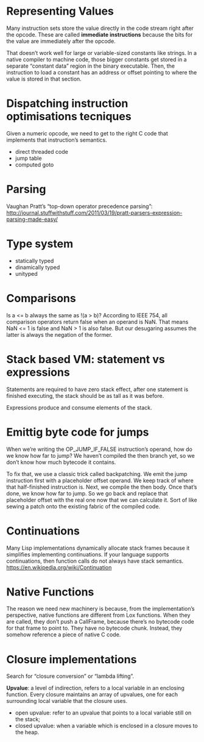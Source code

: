 # Representing Values
Many instruction sets store the value directly in the code stream right after the opcode. These are called **immediate instructions** because the bits for the value are immediately after the opcode.

That doesn’t work well for large or variable-sized constants like strings. In a native compiler to machine code, those bigger constants get stored in a separate “constant data” region in the binary executable. Then, the instruction to load a constant has an address or offset pointing to where the value is stored in that section.

# Dispatching instruction optimisations tecniques
Given a numeric opcode, we need to get to the right C code that implements that instruction’s semantics.
* direct threaded code
* jump table
* computed goto

# Parsing
Vaughan Pratt’s “top-down operator precedence parsing”: http://journal.stuffwithstuff.com/2011/03/19/pratt-parsers-expression-parsing-made-easy/

# Type system
* statically typed
* dinamically typed
* unityped

# Comparisons
Is a <= b always the same as !(a > b)? According to IEEE 754, all comparison operators return false when an operand is NaN. That means NaN <= 1 is false and NaN > 1 is also false. But our desugaring assumes the latter is always the negation of the former.

# Stack based VM: statement vs expressions
 Statements are required to have zero stack effect, after one statement is finished executing, the stack should be as tall as it was before.

 Expressions produce and consume elements of the stack.

# Emittig byte code for jumps
 When we’re writing the OP_JUMP_IF_FALSE instruction’s operand, how do we know how far to jump? We haven’t compiled the then branch yet, so we don’t know how much bytecode it contains.
 
To fix that, we use a classic trick called backpatching. We emit the jump instruction first with a placeholder offset operand. We keep track of where that half-finished instruction is. Next, we compile the then body. Once that’s done, we know how far to jump. So we go back and replace that placeholder offset with the real one now that we can calculate it. Sort of like sewing a patch onto the existing fabric of the compiled code.

# Continuations
Many Lisp implementations dynamically allocate stack frames because it simplifies implementing continuations. If your language supports continuations, then function calls do not always have stack semantics. https://en.wikipedia.org/wiki/Continuation

# Native Functions
The reason we need new machinery is because, from the implementation’s perspective, native functions are different from Lox functions. When they are called, they don’t push a CallFrame, because there’s no bytecode code for that frame to point to. They have no bytecode chunk. Instead, they somehow reference a piece of native C code.

# Closure implementations
Search for “closure conversion” or “lambda lifting”.

**Upvalue**: a level of indirection, refers to a local variable in an enclosing function. Every closure maintains an array of upvalues, one for each surrounding local variable that the closure uses.

* open upvalue: refer to an upvalue that points to a local variable still on the stack;
* closed upvalue: when a variable which is enclosed in a closure moves to the heap.


